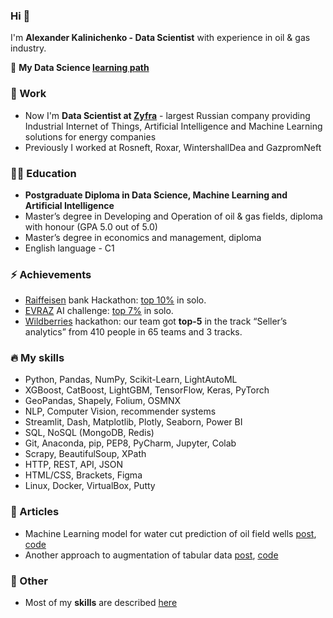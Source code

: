 ### Hi 👋
I'm **Alexander Kalinichenko - Data Scientist** with experience in oil & gas industry.

🌱 **My Data Science [learning path](https://github.com/alex-kalinichenko/gb)**

### 🏢 Work
- Now I'm **Data Scientist at [Zyfra](https://www.zyfra.com/)** - largest Russian company providing Industrial Internet of Things, Artificial Intelligence and Machine Learning solutions for energy companies
- Previously I worked at Rosneft, Roxar, WintershallDea and GazpromNeft

### 👨‍🎓 Education
- **Postgraduate Diploma in Data Science, Machine Learning and Artificial Intelligence**
- Master’s degree in Developing and Operation of oil & gas fields, diploma with honour (GPA 5.0 out of 5.0)
- Master’s degree in economics and management, diploma
- English language - C1

### ⚡ Achievements
- [Raiffeisen](https://raifhack.ru/) bank Hackathon: [top 10%](https://github.com/alex-kalinichenko/raifhack) in solo.
- [EVRAZ](https://hackathon.evraz.com/) AI challenge: [top 7%](https://github.com/alex-kalinichenko/evraz_ai) in solo.
- [Wildberries](https://hack-app.wildberries.ru/contests/hack#/) hackathon: our team got **top-5** in the track “Seller’s analytics” from 410 people in 65 teams and 3 tracks.

### 🔥 My skills
- Python, Pandas, NumPy, Scikit-Learn, LightAutoML
- XGBoost, CatBoost, LightGBM, TensorFlow, Keras, PyTorch
- GeoPandas, Shapely, Folium, OSMNX
- NLP, Computer Vision, recommender systems
- Streamlit, Dash, Matplotlib, Plotly, Seaborn, Power BI
- SQL, NoSQL (MongoDB, Redis)
- Git, Anaconda, pip, PEP8, PyCharm, Jupyter, Colab
- Scrapy, BeautifulSoup, XPath
- HTTP, REST, API, JSON
- HTML/CSS, Brackets, Figma
- Linux, Docker, VirtualBox, Putty 

### 📝 Articles
- Machine Learning model for water cut prediction of oil field wells [post](https://habr.com/ru/post/533470), [code](https://github.com/alex-kalinichenko/re/tree/master/wct_fc)
- Another approach to augmentation of tabular data [post](https://habr.com/ru/company/zyfra/blog/678134), [code](https://github.com/LeorFinkelberg/timeseries_data_augmentation)

### 📗 Other
- Most of my **skills** are described [here](https://github.com/alex-kalinichenko/gb#readme)


<!--
**alex-kalinichenko/alex-kalinichenko** is a ✨ _special_ ✨ repository because its `README.md` (this file) appears on your GitHub profile.

Here are some ideas to get you started:

- 🔭 I’m currently working on ...
- 🌱 I’m currently learning ...
- 👯 I’m looking to collaborate on ...
- 🤔 I’m looking for help with ...
- 💬 Ask me about ...
- 📫 How to reach me: ...
- 😄 Pronouns: ...
- ⚡ Fun fact: ...
-->
